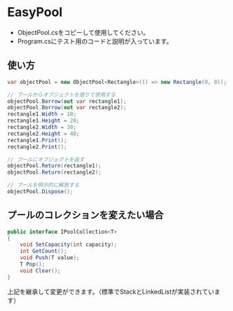 # EasyPool

* ObjectPool.csをコピーして使用してください。
* Program.csにテスト用のコードと説明が入っています。


## 使い方

```C#
var objectPool = new ObjectPool<Rectangle>(() => new Rectangle(0, 0));

// プールからオブジェクトを借りて使用する
objectPool.Borrow(out var rectangle1);
objectPool.Borrow(out var rectangle2);
rectangle1.Width = 10;
rectangle1.Height = 20;
rectangle2.Width = 30;
rectangle2.Height = 40;
rectangle1.Print();
rectangle2.Print();

// プールにオブジェクトを返す
objectPool.Return(rectangle1);
objectPool.Return(rectangle2);

// プールを明示的に解放する
objectPool.Dispose();
```

## プールのコレクションを変えたい場合
```C#
public interface IPoolCollection<T>
{
    void SetCapacity(int capacity);
    int GetCount();
    void Push(T value);
    T Pop();
    void Clear();
}
```
上記を継承して変更ができます。（標準でStackとLinkedListが実装されています）
